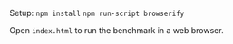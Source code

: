 
Setup:
`npm install`
`npm run-script browserify`

Open `index.html` to run the benchmark in a web browser.
